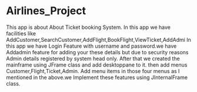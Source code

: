 # Airlines_Project
This app is  about About Ticket booking System.
In this app we have facilities like AddCustomer,SearchCustomer,AddFlight,BookFlight,ViewTicket,AddAdmi
In this app we have Login Feature with username and password.we have Addadmin feature for adding your these details but due to security reasons Admin details registered by system head only.
After that we created the mainframe using JFrame class and add desktoppane to it.
then add menus Customer,Flight,Ticket,Admin.
Add menu items in those four menus as I mentioned in the above.we Implement these features using JInternalFrame class.

